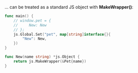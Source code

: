 ... can be treated as a standard JS object with **MakeWrapper()**:

``` go
func main() {
    // window.pet = {
    //     New: New
    // };
    js.Global.Set("pet", map[string]interface{}{
        "New": New,
    })
}

func New(name string) *js.Object {
    return js.MakeWrapper(&Pet{name})
}
```
